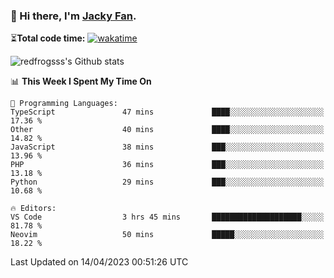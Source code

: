 ### 👋 Hi there, I'm [Jacky Fan](https://jacky.fan).

⏳**Total code time:** [![wakatime](https://wakatime.com/badge/user/2cbd8003-b8b8-4565-92d7-ad9c23ff1846.svg)](https://wakatime.com/@2cbd8003-b8b8-4565-92d7-ad9c23ff1846)

<img src="https://github-readme-stats.vercel.app/api?username=redfrogsss&show_icons=true" alt="redfrogsss's Github stats"></img>

<!--START_SECTION:waka-->
📊 **This Week I Spent My Time On** 

```text
💬 Programming Languages: 
TypeScript               47 mins             ████░░░░░░░░░░░░░░░░░░░░░   17.36 % 
Other                    40 mins             ████░░░░░░░░░░░░░░░░░░░░░   14.82 % 
JavaScript               38 mins             ███░░░░░░░░░░░░░░░░░░░░░░   13.96 % 
PHP                      36 mins             ███░░░░░░░░░░░░░░░░░░░░░░   13.18 % 
Python                   29 mins             ███░░░░░░░░░░░░░░░░░░░░░░   10.68 % 

🔥 Editors: 
VS Code                  3 hrs 45 mins       ████████████████████░░░░░   81.78 % 
Neovim                   50 mins             █████░░░░░░░░░░░░░░░░░░░░   18.22 % 
```


 Last Updated on 14/04/2023 00:51:26 UTC
<!--END_SECTION:waka-->
